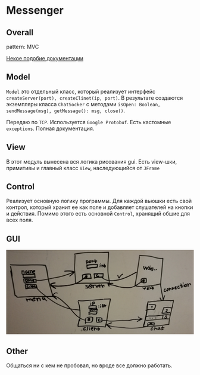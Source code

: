 # Messenger

## Overall

pattern: MVC

[Некое подобие документации](https://github.com/StasBel/sd-homework/blob/InstantMessenger/dokka/sd-homework/index.md)

## Model

`Model` это отдельный класс, который реализует интерфейс `createServer(port), createClinet(ip, port)`.
В результате создаются экземпляры класса `ChatSocker` 
с методами `isOpen: Boolean, sendMessage(msg), getMessage(): msg, close()`.

Передаю по `TCP`. Используется `Google Protobuf`. 
Есть кастомные `exceptions`. Полная документация.

## View

В этот модуль вынесена вся логика рисования gui.
Есть view-шки, примитивы и главный класс `View`, наследующийся от `JFrame`

## Control

Реализует основную логику программы. Для каждой вьюшки есть свой контрол,
который хранит ее как поле и добавляет слушателей на кнопки и действия.
Помимо этого есть основной `Control`, хранящий обшие для всех поля.

## GUI

![GUI](./resources/gui.jpg)

## Other

Общаться ни с кем не пробовал, но вроде все должно работать.